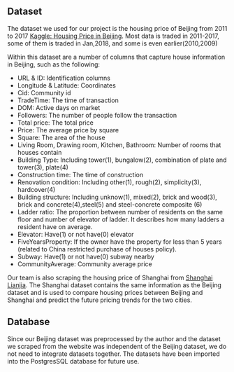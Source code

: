 ## Dataset
The dataset we used for our project is the housing price of Beijing from 2011 to 2017 [Kaggle: Housing Price in Beijing](https://www.kaggle.com/ruiqurm/lianjia).
Most data is traded in 2011-2017, some of them is traded in Jan,2018, and some is even earlier(2010,2009)

Within this dataset are a number of columns that capture house information in Beijing, such as the following:
- URL & ID: Identification columns
- Longitude & Latitude: Coordinates
- Cid: Community id
- TradeTime: The time of transaction
- DOM: Active days on market
- Followers: The number of people follow the transaction
- Total price: The total price
- Price: The average price by square
- Square: The area of the house
- Living Room, Drawing room, Kitchen, Bathroom: Number of rooms that houses contain
- Building Type: Including tower(1), bungalow(2), combination of plate and tower(3), plate(4)
- Construction time: The time of construction
- Renovation condition: Including other(1), rough(2), simplicity(3), hardcover(4)
- Building structure: Including unknow(1), mixed(2), brick and wood(3), brick and concrete(4),steel(5) and steel-concrete composite (6)
- Ladder ratio: The proportion between number of residents on the same floor and number of elevator of ladder. It describes how many ladders a resident have on average.
- Elevator: Have(1) or not have(0) elevator
- FiveYearsProperty: If the owner have the property for less than 5 years (related to China restricted purchase of houses policy).
- Subway: Have(1) or not have(0) subway nearby
- CommunityAverage: Community average price

Our team is also scraping the housing price of Shanghai from [Shanghai Lianjia](https://sh.lianjia.com/chengjiao/). The Shanghai dataset contains the same information as the Beijing dataset and is used to compare housing prices between Beijing and Shanghai and predict the future pricing trends for the two cities.

## Database
Since our Beijing dataset was preprocessed by the author and the dataset we scraped from the website was independent of the Beijing dataset, we do not need to integrate datasets together. The datasets have been imported into the PostgresSQL database for future use.